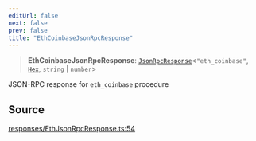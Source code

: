 ```yaml
---
editUrl: false
next: false
prev: false
title: "EthCoinbaseJsonRpcResponse"
---
```


> **EthCoinbaseJsonRpcResponse**: [`JsonRpcResponse`](/reference/jsonrpc/type-aliases/jsonrpcresponse/)\<`"eth_coinbase"`, [`Hex`](/reference/utils/type-aliases/hex/), `string` \| `number`\>

JSON-RPC response for `eth_coinbase` procedure

## Source

[responses/EthJsonRpcResponse.ts:54](https://github.com/evmts/tevm-monorepo/blob/main/packages/procedures-types/src/responses/EthJsonRpcResponse.ts#L54)
